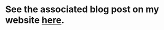 # See the associated blog post on my website [here](https://vasuagrawal.com/2025/05/custom-front-panel-extension-pcb/).
